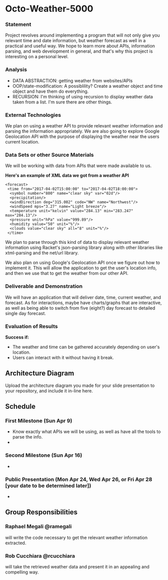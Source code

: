# Octo-Weather-5000

### Statement

Project revolves around implementing a program that will not only give you relevant time and date information, but weather forecast as well in a practical and useful way. We hope to learn more about APIs, information parsing, and web development in general, and that's why this project is interesting on a personal level.

### Analysis

- DATA ABSTRACTION: getting weather from websites/APIs 
- OOP/state-modification: A possiblility? Create a weather object and time object and have them do everything.
- RECURSION: I'm thinking of using recursion to display weather data taken from a list. I'm sure there are other things.


### External Technologies
We plan on using a weather API to provide relevant weather information and parsing the information appropriately.
We are also going to explore Google Geolocation API with the purpose of displaying the weather near the users current location.

### Data Sets or other Source Materials
We will be working with data from APIs that were made available to us. 

**Here's an example of XML data we got from a weather API**

```
<forecast>
 <time from="2017-04-02T15:00:00" to="2017-04-02T18:00:00">
  <symbol number="800" name="clear sky" var="02d"/>
  <precipitation/>
  <windDirection deg="315.002" code="NW" name="Northwest"/>
  <windSpeed mps="3.27" name="Light breeze"/>
  <temperature unit="kelvin" value="284.13" min="283.247" max="284.13"/>
  <pressure unit="hPa" value="999.89"/>
  <humidity value="50" unit="%"/>
  <clouds value="clear sky" all="8" unit="%"/>
 </time>
```
We plan to parse through this kind of data to display relevant weather information using Racket's json-parsing library along with other libraries like xtml-parsing and the net/url library.

We also plan on using Google's Geolocation API once we figure out how to implement it. This will allow the application to get the user's location info, and then we use that to get the weather from our other API.


### Deliverable and Demonstration

We will have an application that will deliver date, time, current weather, and forecast. As for interactions, maybe have charts/graphs that are interactive, as well as being able to switch from five (eight?) day forecast to detailed single day forecast.

### Evaluation of Results
**Success if:**
- The weather and time can be gathered accurately depending on user's location.
- Users can interact with it without having it break.

## Architecture Diagram
Upload the architecture diagram you made for your slide presentation to your repository, and include it in-line here.


## Schedule

### First Milestone (Sun Apr 9)
- Know exactly what APIs we will be using, as well as have all the tools to parse the info.
- 

### Second Milestone (Sun Apr 16)
- 

### Public Presentation (Mon Apr 24, Wed Apr 26, or Fri Apr 28 [your date to be determined later])
- 

## Group Responsibilities

### Raphael Megali @ramegali
will write the code necessary to get the relevant weather information extracted.

### Rob Cucchiara @rcucchiara
will take the retrieved weather data and present it in an appealing and compelling way.
